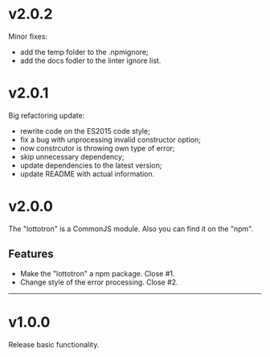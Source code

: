 # v2.0.2

Minor fixes:
  - add the temp folder to the .npmignore;
  - add the docs fodler to the linter ignore list.

# v2.0.1

Big refactoring update:
  - rewrite code on the ES2015 code style;
  - fix a bug with unprocessing invalid constructor option;
  - now constrcutor is throwing own type of error;
  - skip unnecessary dependency;
  - update dependencies to the latest version;
  - update README with actual information.

# v2.0.0

The "lottotron" is a CommonJS module. Also you can find it on the "npm".

## Features

- Make the "lottotron" a npm package. Close #1.
- Change style of the error processing. Close #2.

<hr>

# v1.0.0

Release basic functionality.
